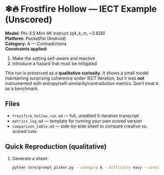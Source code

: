 # ❄🔥 Frostfire Hollow — IECT Example (Unscored)

**Model:** Phi-3.5 Mini 4K Instruct (q4_k_m, ~3.82B)  
**Platform:** PocketPal (Android)  
**Category:** A — Contradictions  
**Constraints applied:**  
1) Make the setting self-aware and reactive  
2) Introduce a hazard that must be mitigated

This run is preserved as a **qualitative curiosity**. It shows a small model maintaining surprising coherence under IECT iteration, but it was **not** instrumented with entropy/self-similarity/contradiction metrics. Don’t treat it as a benchmark.

## Files
- `frostfire_hollow_run.md` — full, unedited 5-iteration transcript
- `metrics_log.md` — template for running your own scored version
- `comparison_table.md` — side-by-side sheet to compare creative vs. scored runs

## Quick Reproduction (qualitative)
1. Generate a sheet:
   ```bash
   python core/prompt_picker.py --category A --difficulty easy --constraints 2 --seed 42 --out md
